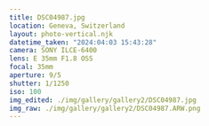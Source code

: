 ```yaml
---
title: DSC04987.jpg
location: Geneva, Switzerland
layout: photo-vertical.njk
datetime_taken: "2024:04:03 15:43:28"
camera: SONY ILCE-6400
lens: E 35mm F1.8 OSS
focal: 35mm
aperture: 9/5
shutter: 1/1250
iso: 100
img_edited: ./img/gallery/gallery2/DSC04987.jpg
img_raw: ./img/gallery/gallery2/DSC04987.ARW.png
---
```

